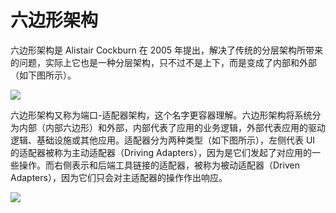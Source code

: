 # 六边形架构

六边形架构是 Alistair Cockburn 在 2005 年提出，解决了传统的分层架构所带来的问题，实际上它也是一种分层架构，只不过不是上下，而是变成了内部和外部（如下图所示）。

![](https://i.postimg.cc/rsZb2H0L/image.png)

六边形架构又称为端口-适配器架构，这个名字更容器理解。六边形架构将系统分为内部（内部六边形）和外部，内部代表了应用的业务逻辑，外部代表应用的驱动逻辑、基础设施或其他应用。适配器分为两种类型（如下图所示），左侧代表 UI 的适配器被称为主动适配器（Driving Adapters），因为是它们发起了对应用的一些操作。而右侧表示和后端工具链接的适配器，被称为被动适配器（Driven Adapters），因为它们只会对主适配器的操作作出响应。

![](https://i.postimg.cc/KjCNNh34/image.png)
